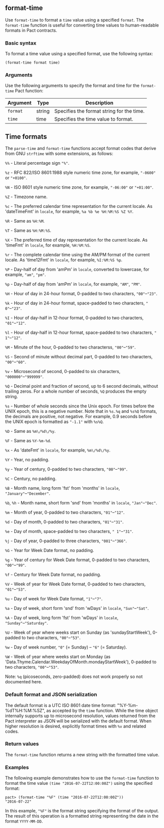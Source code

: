 ## format-time

Use `format-time` to format a `time` value using a specified `format`.
The `format-time` function is useful for converting time values to human-readable formats in Pact contracts.

### Basic syntax

To format a time value using a specified format, use the following syntax:

```pact
(format-time format time)
```

### Arguments

Use the following arguments to specify the format and time for the `format-time` Pact function:

| Argument | Type | Description |
|--------- |------|------------ |
| `format` | string | Specifies the format string for the time. |
| `time` | time | Specifies the time value to format. |

## Time formats

The `parse-time` and `format-time` functions accept format codes that
derive from GNU `strftime` with some extensions, as follows:

`%%` - Literal percentage sign `"%"`.

`%z` - RFC 822/ISO 8601:1988 style numeric time zone, for example, `"-0600"` or `"+0100"`.

`%N` - ISO 8601 style numeric time zone, for example, `"-06:00"` or `"+01:00"`.

`%Z` - Timezone name.

`%c` - The preferred calendar time representation for the current locale. As
'dateTimeFmt' in `locale`, for example, `%a %b %e %H:%M:%S %Z %Y`.

`%R` - Same as `%H:%M`.

`%T` - Same as `%H:%M:%S`.

`%X` - The preferred time of day representation for the current locale. As
'timeFmt' in `locale`, for example, `%H:%M:%S`.

`%r` - The complete calendar time using the AM/PM format of the current locale. As 'time12Fmt' in `locale`, for example, `%I:%M:%S %p`.

`%P` - Day-half of day from 'amPm' in `locale`, converted to lowercase, for example, `"am"`, `"pm"`.

`%p` - Day-half of day from 'amPm' in `locale`, for example, `"AM"`, `"PM"`.

`%H` - Hour of day in 24-hour format, 0-padded to two characters, `"00"`–`"23"`.

`%k` - Hour of day in 24-hour format, space-padded to two characters, `" 0"`–`"23"`.

`%I` - Hour of day-half in 12-hour format, 0-padded to two characters, `"01"`–`"12"`.

`%l` - Hour of day-half in 12-hour format, space-padded to two characters, `" 1"`–`"12"`.

`%M` - Minute of the hour, 0-padded to two characterss, `"00"`–`"59"`.

`%S` - Second of minute without decimal part, 0-padded to two characters,
`"00"`–`"60"`.

`%v` - Microsecond of second, 0-padded to six characters, `"000000"`–`"999999"`.

`%Q` - Decimal point and fraction of second, up to 6 second decimals, without
trailing zeros. For a whole number of seconds, `%Q` produces the empty string.

`%s` - Number of whole seconds since the Unix epoch. For times before the UNIX epoch, this is a negative number. Note that in `%s.%q` and `%s%Q` formats, the decimals are positive, not negative. For example, 0.9 seconds before the UNIX epoch is formatted as `"-1.1"` with `%s%Q`.

`%D` - Same as `%m\/%d\/%y`.

`%F` - Same as `%Y-%m-%d`.

`%x` - As 'dateFmt' in `locale`, for example, `%m\/%d\/%y`.

`%Y` - Year, no padding.

`%y` - Year of century, 0-padded to two characters, `"00"`–`"99"`.

`%C` - Century, no padding.

`%B` - Month name, long form 'fst' from 'months' in `locale`,
`"January"`–`"December"`.

`%b`, `%h` - Month name, short form 'snd' from 'months' in `locale`,
`"Jan"`–`"Dec"`.

`%m` - Month of year, 0-padded to two characters, `"01"`–`"12"`.

`%d` - Day of month, 0-padded to two characters, `"01"`–`"31"`.

`%e` - Day of month, space-padded to two characters, `" 1"`–`"31"`.

`%j` - Day of year, 0-padded to three characters, `"001"`–`"366"`.

`%G` - Year for Week Date format, no padding.

`%g` - Year of century for Week Date format, 0-padded to two characters,
`"00"`–`"99"`.

`%f` - Century for Week Date format, no padding.

`%V` - Week of year for Week Date format, 0-padded to two characters, `"01"`–`"53"`.

`%u` - Day of week for Week Date format, `"1"`–`"7"`.

`%a` - Day of week, short form 'snd' from 'wDays' in `locale`, `"Sun"`–`"Sat"`.

`%A` - Day of week, long form 'fst' from 'wDays' in `locale`,
`"Sunday"`–`"Saturday"`.

`%U` - Week of year where weeks start on Sunday (as 'sundayStartWeek'), 0-padded to two characters, `"00"`–`"53"`.

`%w` - Day of week number, `"0"` (= Sunday) – `"6"` (= Saturday).

`%W` - Week of year where weeks start on Monday (as 'Data.Thyme.Calendar.WeekdayOfMonth.mondayStartWeek'), 0-padded to two characters, `"00"`–`"53"`.

Note: `%q` (picoseconds, zero-padded) does not work properly so not documented here.

### Default format and JSON serialization

The default format is a UTC ISO 8601 date time format: "%Y-%m-%dT%H:%M:%SZ", as accepted by the `time` function.
While the time object internally supports up to microsecond resolution, values returned from the Pact interpreter as JSON will be serialized with the default format. 
When higher resolution is desired, explicitly format times with `%v` and
related codes.

### Return values

The `format-time` function returns a new string with the formatted time value.

### Examples

The following example demonstrates how to use the `format-time` function to format the time value `(time "2016-07-22T12:00:00Z")` using the specified format:

```pact
pact> (format-time "%F" (time "2016-07-22T12:00:00Z"))
"2016-07-22"
```

In this example, `"%F"` is the format string specifying the format of the output.
The result of this operation is a formatted string representing the date in the format `YYYY-MM-DD`. 